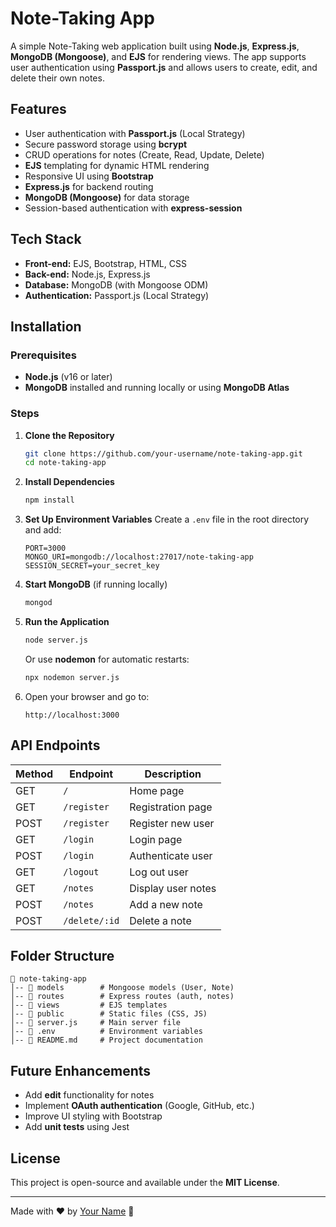 # Note-Taking App

A simple Note-Taking web application built using **Node.js**, **Express.js**, **MongoDB (Mongoose)**, and **EJS** for rendering views. The app supports user authentication using **Passport.js** and allows users to create, edit, and delete their own notes.

## Features
- User authentication with **Passport.js** (Local Strategy)
- Secure password storage using **bcrypt**
- CRUD operations for notes (Create, Read, Update, Delete)
- **EJS** templating for dynamic HTML rendering
- Responsive UI using **Bootstrap**
- **Express.js** for backend routing
- **MongoDB (Mongoose)** for data storage
- Session-based authentication with **express-session**

## Tech Stack
- **Front-end:** EJS, Bootstrap, HTML, CSS
- **Back-end:** Node.js, Express.js
- **Database:** MongoDB (with Mongoose ODM)
- **Authentication:** Passport.js (Local Strategy)

## Installation

### Prerequisites
- **Node.js** (v16 or later)
- **MongoDB** installed and running locally or using **MongoDB Atlas**

### Steps
1. **Clone the Repository**
   ```bash
   git clone https://github.com/your-username/note-taking-app.git
   cd note-taking-app
   ```
2. **Install Dependencies**
   ```bash
   npm install
   ```
3. **Set Up Environment Variables**
   Create a `.env` file in the root directory and add:
   ```env
   PORT=3000
   MONGO_URI=mongodb://localhost:27017/note-taking-app
   SESSION_SECRET=your_secret_key
   ```
4. **Start MongoDB** (if running locally)
   ```bash
   mongod
   ```
5. **Run the Application**
   ```bash
   node server.js
   ```
   Or use **nodemon** for automatic restarts:
   ```bash
   npx nodemon server.js
   ```
6. Open your browser and go to:
   ```
   http://localhost:3000
   ```

## API Endpoints
| Method | Endpoint        | Description |
|--------|----------------|-------------|
| GET    | `/`            | Home page   |
| GET    | `/register`    | Registration page |
| POST   | `/register`    | Register new user |
| GET    | `/login`       | Login page |
| POST   | `/login`       | Authenticate user |
| GET    | `/logout`      | Log out user |
| GET    | `/notes`       | Display user notes |
| POST   | `/notes`       | Add a new note |
| POST   | `/delete/:id`  | Delete a note |

## Folder Structure
```
📂 note-taking-app
│-- 📂 models        # Mongoose models (User, Note)
│-- 📂 routes        # Express routes (auth, notes)
│-- 📂 views         # EJS templates
│-- 📂 public        # Static files (CSS, JS)
│-- 📄 server.js     # Main server file
│-- 📄 .env          # Environment variables
│-- 📄 README.md     # Project documentation
```

## Future Enhancements
- Add **edit** functionality for notes
- Implement **OAuth authentication** (Google, GitHub, etc.)
- Improve UI styling with Bootstrap
- Add **unit tests** using Jest

## License
This project is open-source and available under the **MIT License**.

---

Made with ❤️ by [Your Name](https://github.com/your-username) 🚀

